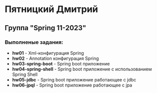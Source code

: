 # Пятницкий Дмитрий
## Группа "Spring 11-2023"

### Выполненые задания:

* **hw01** - Xml-конфигурация Spring
* **hw02** - Annotation конфигурация Spring
* **hw03-spring-boot** - Spring boot приложение
* **hw04-spring-shell** - Spring boot приложение с использованием Spring Shell
* **hw05-jdbc** - Spring boot приложение работающее с jdbc
* **hw06-jpql** - Spring boot приложение работающее с jpa


